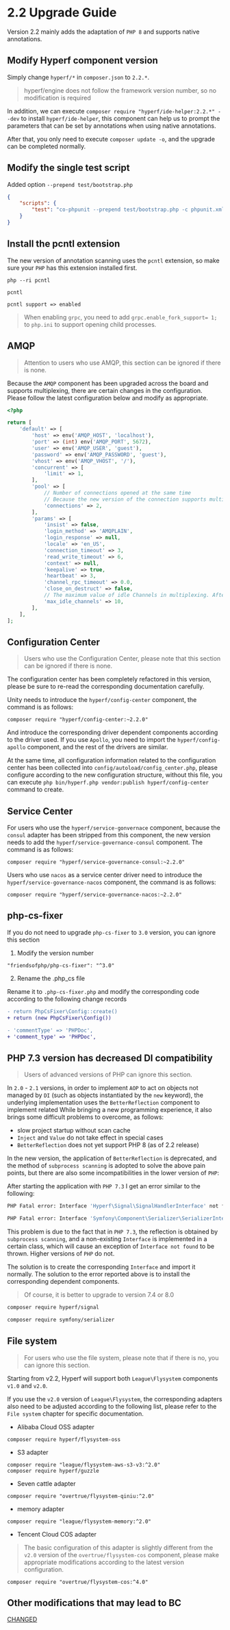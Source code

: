# 2.2 Upgrade Guide

Version 2.2 mainly adds the adaptation of `PHP 8` and supports native annotations.

## Modify Hyperf component version

Simply change `hyperf/*` in `composer.json` to `2.2.*`.

> hyperf/engine does not follow the framework version number, so no modification is required

In addition, we can execute `composer require "hyperf/ide-helper:2.2.*" --dev` to install `hyperf/ide-helper`, this component can help us to prompt the parameters that can be set by annotations when using native annotations.

After that, you only need to execute `composer update -o`, and the upgrade can be completed normally.

## Modify the single test script

Added option `--prepend test/bootstrap.php`

```json
{
    "scripts": {
        "test": "co-phpunit --prepend test/bootstrap.php -c phpunit.xml --colors=always"
    }
}
```

## Install the pcntl extension

The new version of annotation scanning uses the `pcntl` extension, so make sure your `PHP` has this extension installed first.

```shell
php --ri pcntl

pcntl

pcntl support => enabled
```

> When enabling `grpc`, you need to add `grpc.enable_fork_support= 1;` to `php.ini` to support opening child processes.

## AMQP

> Attention to users who use AMQP, this section can be ignored if there is none.

Because the `AMQP` component has been upgraded across the board and supports multiplexing, there are certain changes in the configuration. Please follow the latest configuration below and modify as appropriate.

```php
<?php

return [
    'default' => [
        'host' => env('AMQP_HOST', 'localhost'),
        'port' => (int) env('AMQP_PORT', 5672),
        'user' => env('AMQP_USER', 'guest'),
        'password' => env('AMQP_PASSWORD', 'guest'),
        'vhost' => env('AMQP_VHOST', '/'),
        'concurrent' => [
            'limit' => 1,
        ],
        'pool' => [
            // Number of connections opened at the same time
            // Because the new version of the connection supports multiplexing, it can achieve high concurrency with a very small number of connections
            'connections' => 2,
        ],
        'params' => [
            'insist' => false,
            'login_method' => 'AMQPLAIN',
            'login_response' => null,
            'locale' => 'en_US',
            'connection_timeout' => 3,
            'read_write_timeout' => 6,
            'context' => null,
            'keepalive' => true,
            'heartbeat' => 3,
            'channel_rpc_timeout' => 0.0,
            'close_on_destruct' => false,
            // The maximum value of idle Channels in multiplexing. After this number is exceeded, the excess limit Channels will be closed
            'max_idle_channels' => 10,
        ],
    ],
];

```

## Configuration Center

> Users who use the Configuration Center, please note that this section can be ignored if there is none.

The configuration center has been completely refactored in this version, please be sure to re-read the corresponding documentation carefully.

Unity needs to introduce the `hyperf/config-center` component, the command is as follows:

```shell
composer require "hyperf/config-center:~2.2.0"
```

And introduce the corresponding driver dependent components according to the driver used. If you use `Apollo`, you need to import the `hyperf/config-apollo` component, and the rest of the drivers are similar.

At the same time, all configuration information related to the configuration center has been collected into `config/autoload/config_center.php`, please configure according to the new configuration structure, without this file, you can execute `php bin/hyperf.php vendor:publish hyperf/config-center` command to create.

## Service Center

For users who use the `hyperf/service-gonvernace` component, because the `consul` adapter has been stripped from this component, the new version needs to add the `hyperf/service-governance-consul` component. The command is as follows:

```shell
composer require "hyperf/service-governance-consul:~2.2.0"
```

Users who use `nacos` as a service center driver need to introduce the `hyperf/service-governance-nacos` component, the command is as follows:

```shell
composer require "hyperf/service-governance-nacos:~2.2.0"
```

## php-cs-fixer

If you do not need to upgrade `php-cs-fixer` to `3.0` version, you can ignore this section

1. Modify the version number

```
"friendsofphp/php-cs-fixer": "^3.0"
```

2. Rename the .php_cs file

Rename it to `.php-cs-fixer.php` and modify the corresponding code according to the following change records

```diff
- return PhpCsFixer\Config::create()
+ return (new PhpCsFixer\Config())

- 'commentType' => 'PHPDoc',
+ 'comment_type' => 'PHPDoc',
```

## PHP 7.3 version has decreased DI compatibility

> Users of advanced versions of PHP can ignore this section.

In `2.0` - `2.1` versions, in order to implement `AOP` to act on objects not managed by `DI` (such as objects instantiated by the `new` keyword), the underlying implementation uses the `BetterReflection` component to implement related While bringing a new programming experience, it also brings some difficult problems to overcome, as follows:

- slow project startup without scan cache
- `Inject` and `Value` do not take effect in special cases
- `BetterReflection` does not yet support PHP 8 (as of 2.2 release)

In the new version, the application of `BetterReflection` is deprecated, and the method of `subprocess scanning` is adopted to solve the above pain points, but there are also some incompatibilities in the lower version of `PHP`:

After starting the application with `PHP 7.3` I get an error similar to the following:

```bash
PHP Fatal error: Interface 'Hyperf\Signal\SignalHandlerInterface' not found in vendor/hyperf/process/src/Handler/ProcessStopHandler.php on line 17

PHP Fatal error: Interface 'Symfony\Component\Serializer\SerializerInterface' not found in vendor/hyperf/utils/src/Serializer/Serializer.php on line 46
```

This problem is due to the fact that in `PHP 7.3`, the reflection is obtained by `subprocess scanning`, and a non-existing `Interface` is implemented in a certain class, which will cause an exception of `Interface not found` to be thrown. Higher versions of `PHP` do not.

The solution is to create the corresponding `Interface` and import it normally. The solution to the error reported above is to install the corresponding dependent components.

> Of course, it is better to upgrade to version 7.4 or 8.0

```bash
composer require hyperf/signal

composer require symfony/serializer
```

## File system

> For users who use the file system, please note that if there is no, you can ignore this section.

Starting from v2.2, Hyperf will support both `League\Flysystem` components `v1.0` and `v2.0`.

If you use the `v2.0` version of `League\Flysystem`, the corresponding adapters also need to be adjusted according to the following list, please refer to the `File system` chapter for specific documentation.

- Alibaba Cloud OSS adapter

```shell
composer require hyperf/flysystem-oss
```

- S3 adapter

```shell
composer require "league/flysystem-aws-s3-v3:^2.0"
composer require hyperf/guzzle
```

- Seven cattle adapter

```shell
composer require "overtrue/flysystem-qiniu:^2.0"
```

- memory adapter

```shell
composer require "league/flysystem-memory:^2.0"
```

- Tencent Cloud COS adapter

> The basic configuration of this adapter is slightly different from the `v2.0` version of the `overtrue/flysystem-cos` component, please make appropriate modifications according to the latest version configuration.

```shell
composer require "overtrue/flysystem-cos:^4.0"
```

## Other modifications that may lead to BC

[CHANGED](https://github.com/hyperf/hyperf/blob/2.2/CHANGELOG-2.2.md#changed)
